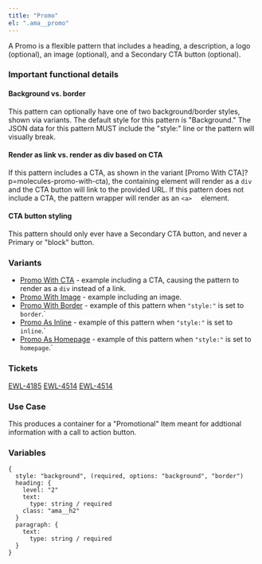 ```yaml
---
title: "Promo"
el: ".ama__promo"
---
```


A Promo is a flexible pattern that includes a heading, a description, a logo (optional), an image (optional), and a Secondary CTA button (optional).

### Important functional details
#### Background vs. border
This pattern can optionally have one of two background/border styles, shown via variants. The default style for this pattern is "Background." The JSON data for this pattern MUST include the "style:" line or the pattern will visually break. 

#### Render as link vs. render as div based on CTA
If this pattern includes a CTA, as shown in the variant [Promo With CTA]?p=molecules-promo-with-cta), the containing element will render as a `div` and the CTA button will link to the provided URL. If this pattern does not include a CTA, the pattern wrapper will render as an `<a>  ` element.

#### CTA button styling
This pattern should only ever have a Secondary CTA button, and never a Primary or "block" button.

### Variants
- [Promo With CTA](?p=molecules-promo-with-cta) - example including a CTA, causing the pattern to render as a `div` instead of a link.
- [Promo With Image](?p=molecules-promo-with-image) - example including an image.
- [Promo With Border](?p=molecules-promo-with-border) - example of this pattern when `"style:"` is set to `border`.`
- [Promo As Inline](?p=molecules-promo-as-inline) - example of this pattern when `"style:"` is set to `inline`.`
- [Promo As Homepage](?p=molecules-promo-as-homepage) - example of this pattern when `"style:"` is set to `homepage`.`


### Tickets
[EWL-4185](https://issues.ama-assn.org/browse/EWL-4185)
[EWL-4514](https://issues.ama-assn.org/browse/EWL-4514)
[EWL-4514](https://issues.ama-assn.org/browse/EWL-5460)


### Use Case
This produces a container for a "Promotional" Item meant for addtional information with a call to action button.

### Variables
~~~
{
  style: "background", (required, options: "background", "border")
  heading: {
    level: "2"
    text: 
      type: string / required
    class: "ama__h2"
  }
  paragraph: {
    text: 
      type: string / required
  }
}
~~~
